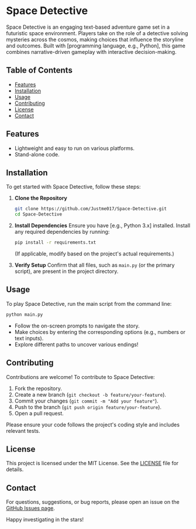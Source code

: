 # Space Detective

Space Detective is an engaging text-based adventure game set in a futuristic space environment. Players take on the role of a detective solving mysteries across the cosmos, making choices that influence the storyline and outcomes. Built with [programming language, e.g., Python], this game combines narrative-driven gameplay with interactive decision-making.

## Table of Contents
- [Features](#features)
- [Installation](#installation)
- [Usage](#usage)
- [Contributing](#contributing)
- [License](#license)
- [Contact](#contact)

## Features
- Lightweight and easy to run on various platforms.
- Stand-alone code.

## Installation
To get started with Space Detective, follow these steps:

1. **Clone the Repository**
   ```bash
   git clone https://github.com/Justme017/Space-Detective.git
   cd Space-Detective
   ```

2. **Install Dependencies**
   Ensure you have [e.g., Python 3.x] installed. Install any required dependencies by running:
   ```bash
   pip install -r requirements.txt
   ```
   (If applicable, modify based on the project's actual requirements.)

3. **Verify Setup**
   Confirm that all files, such as `main.py` (or the primary script), are present in the project directory.

## Usage
To play Space Detective, run the main script from the command line:
```bash
python main.py
```
- Follow the on-screen prompts to navigate the story.
- Make choices by entering the corresponding options (e.g., numbers or text inputs).
- Explore different paths to uncover various endings!

## Contributing
Contributions are welcome! To contribute to Space Detective:
1. Fork the repository.
2. Create a new branch (`git checkout -b feature/your-feature`).
3. Commit your changes (`git commit -m "Add your feature"`).
4. Push to the branch (`git push origin feature/your-feature`).
5. Open a pull request.

Please ensure your code follows the project's coding style and includes relevant tests.

## License
This project is licensed under the MIT License. See the [LICENSE](LICENSE) file for details.

## Contact
For questions, suggestions, or bug reports, please open an issue on the [GitHub Issues page](https://github.com/Justme017/Space-Detective/issues).

Happy investigating in the stars!
